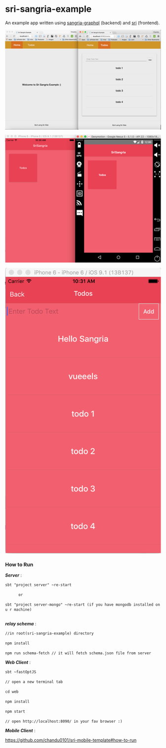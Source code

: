 # sri-sangria-example

An example app written using [sangria-graphql](http://sangria-graphql.org/) (backend) and [sri](https://github.com/chandu0101/sri) (frontend).


![demo](sri-sangria.png)

![mobiledemo](mobilehome.png)

![mobiletodos](iostodos.png)

### How to Run



***Server*** : 

```
sbt "project server" ~re-start

      or

sbt "project server-mongo" ~re-start (if you have mongodb installed on u r machine)
     
```     

***relay schema*** :

```
//in root(sri-sangria-example) directory

npm install

npm run schema-fetch // it will fetch schema.json file from server

```
      
***Web Client*** :
      
```
sbt ~fastOptJS

// open a new terminal tab

cd web

npm install

npm start

// open http://localhost:8090/ in your fav browser :) 

```
      
***Mobile Client*** :
      

https://github.com/chandu0101/sri-mobile-template#how-to-run